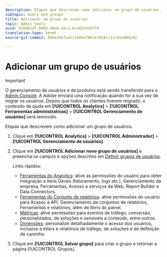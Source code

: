 ```yaml
---
description: Etapas que descrevem como adicionar um grupo de usuários.
subtopic: Users and groups
title: Adicionar um grupo de usuários
topic: Admin tools
uuid: 01b662df-040d-48e6-a5c1-6ce65341bf79
translation-type: tm+mt
source-git-commit: 99ee24efaa517e8da700c67818c111c4aa90dc02

---
```



# Adicionar um grupo de usuários

>[!IMPORTANT]
>
>O gerenciamento de usuários e de produtos está sendo transferido para o [Admin Console](https://helpx.adobe.com/br/enterprise/using/admin-console.html). A Adobe enviará uma notificação quando for a sua vez de migrar os usuários. Depois que todos os clientes tiverem migrado, o conteúdo da ajuda em **[!UICONTROL Analytics]** > **[!UICONTROL Ferramentas administrativas]** > **[!UICONTROL Gerenciamento de usuários]** será removido.

Etapas que descrevem como adicionar um grupo de usuários.

1. Clique em **[!UICONTROL Analytics]** > **[!UICONTROL Administrador]** > **[!UICONTROL Gerenciamento de usuários]**.
1. Clique em **[!UICONTROL Adicionar novo grupo de usuários]** e preencha os campos e opções descritos em [Definir grupos de usuários](/help/admin/user-management2/c-user-groups/groups.md).

   Links rápidos:

   * [Ferramentas do Analytics](/help/admin/user-management2/c-customize-report-access/groups-analytics-tools.md): ative as permissões do usuário para obter integração a itens Gerais (faturamento, logs etc.), Gerenciamento da empresa, Ferramentas, Acesso a serviços da Web, Report Builder e Data Connectors.
   * [Ferramentas do Conjunto de relatórios](/help/admin/user-management2/c-customize-report-access/groups-report-suite-tools.md): ative permissões do usuário para Acesso à API, Gerenciamento de conjuntos de relatórios, Ferramentas e relatórios, além de Itens do painel.
   * [Métricas](/help/admin/user-management2/c-customize-report-access/groups-metrics.md): ative permissões para eventos de tráfego, conversão, personalizados, de soluções e sensíveis a conteúdo, entre outros.
   * [Dimensões](/help/admin/user-management2/c-customize-report-access/groups-dimensions.md): personalize detalhadamente o acesso dos usuários, inclusive a eVars e relatórios de tráfego, de soluções e de definição de caminho.

1. Clique em **[!UICONTROL Salvar grupo]** para criar o grupo e retornar a página [!UICONTROL Grupos].

